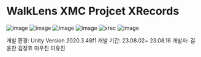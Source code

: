 # WalkLens XMC Projcet XRecords
![image](https://github.com/ujinilee/XRecords/assets/82865552/58923d88-fa8b-43a9-b903-59cfe363fff6)
![image](https://github.com/ujinilee/XRecords/assets/82865552/3196b9f9-c49e-4bf2-a896-de37f055cb8e)
![image](https://github.com/ujinilee/XRecords/assets/82865552/eacc1c29-f5ef-4672-b925-0f2d283f4cfe)
![image](https://github.com/ujinilee/XRecords/assets/82865552/d9f731fe-08ed-4ca0-9f33-9bc3c67d2969)
![xrec](https://github.com/ujinilee/XRecords/assets/82865552/52615e72-a366-4bcf-b6ab-afbab1f4fc03)
![image](https://github.com/ujinilee/XRecords/assets/82865552/8ff6c3a5-c0b8-4ac5-81e4-6a7606bbbbaf)

개발 환경: Unity Version 2020.3.48f1
개발 기간: 23.08.02~ 23.08.16
개발자: 김윤찬 김정효 이우진 이유진
